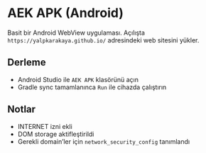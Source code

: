 # AEK APK (Android)

Basit bir Android WebView uygulaması. Açılışta `https://yalpkarakaya.github.io/` adresindeki web sitesini yükler.

## Derleme

- Android Studio ile `AEK APK` klasörünü açın
- Gradle sync tamamlanınca `Run` ile cihazda çalıştırın

## Notlar
- INTERNET izni ekli
- DOM storage aktifleştirildi
- Gerekli domain’ler için `network_security_config` tanımlandı
